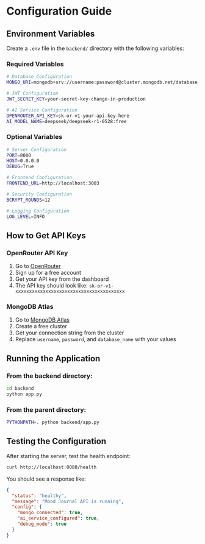 # Configuration Guide

## Environment Variables

Create a `.env` file in the `backend/` directory with the following variables:

### Required Variables

```bash
# Database Configuration
MONGO_URI=mongodb+srv://username:password@cluster.mongodb.net/database_name?retryWrites=true&w=majority

# JWT Configuration
JWT_SECRET_KEY=your-secret-key-change-in-production

# AI Service Configuration
OPENROUTER_API_KEY=sk-or-v1-your-api-key-here
AI_MODEL_NAME=deepseek/deepseek-r1-0528:free
```

### Optional Variables

```bash
# Server Configuration
PORT=8080
HOST=0.0.0.0
DEBUG=True

# Frontend Configuration
FRONTEND_URL=http://localhost:3003

# Security Configuration
BCRYPT_ROUNDS=12

# Logging Configuration
LOG_LEVEL=INFO
```

## How to Get API Keys

### OpenRouter API Key
1. Go to [OpenRouter](https://openrouter.ai/)
2. Sign up for a free account
3. Get your API key from the dashboard
4. The API key should look like: `sk-or-v1-xxxxxxxxxxxxxxxxxxxxxxxxxxxxxxxxxxxxxxxx`

### MongoDB Atlas
1. Go to [MongoDB Atlas](https://www.mongodb.com/atlas)
2. Create a free cluster
3. Get your connection string from the cluster
4. Replace `username`, `password`, and `database_name` with your values

## Running the Application

### From the backend directory:
```bash
cd backend
python app.py
```

### From the parent directory:
```bash
PYTHONPATH=. python backend/app.py
```

## Testing the Configuration

After starting the server, test the health endpoint:
```bash
curl http://localhost:8080/health
```

You should see a response like:
```json
{
  "status": "healthy",
  "message": "Mood Journal API is running",
  "config": {
    "mongo_connected": true,
    "ai_service_configured": true,
    "debug_mode": true
  }
}
``` 